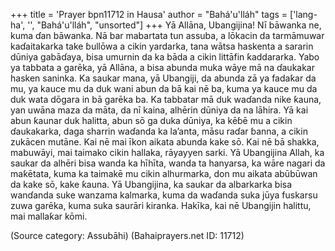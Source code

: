 +++
title = 'Prayer bpn11712 in Hausa'
author = "Bahá'u'lláh"
tags = ['lang-ha', '', "Bahá'u'lláh", "unsorted"]
+++
Yā Allāna, Ubangijina! Nī bāwanka ne, kuma ɗan bāwanka. Nā bar mabartata tun assuba, a lōkacin da tarmāmuwar kaɗaitakarka take ɓullōwa a cikin yardarka, tana wātsa haskenta a sararin dūniya gabāɗaya, bisa umurnin da ka bāda a cikin littāfin ƙaddararka. 
Yabo ya tabbata a garēka, yā Allāna, a bisa abunda muka wāye mā na ɗaukakar hasken saninka. Ka saukar mana, yā Ubangiji, da abunda zā ya fadaƙar da mu, ya kauce mu da duk wani abun da bā kai nē ba, kuma ya kauce mu da duk wata dōgara in bā garēka ba. Ka tabbatar mā duk waɗanda nike ƙauna, yan uwāna maza da māta, da nī kaina, alhērin dūniya da na lāhira.
Yā kai abun ƙaunar duk halitta, abun sō ga duka dūniya, ka kēɓē mu a cikin ɗaukakarka, daga sharrin waɗanda ka la’anta, māsu raɗar ɓanna, a cikin zukācen mutāne. Kai nē mai īkon aikata abunda kake sō. Kai nē bā shakka, mabuwāyi, mai taimako cikin hallaka, rāyayyen sarki.
Yā Ubangijina Allah, ka saukar da alhēri bisa wanda ka hīhīta, wanda ta hanyarsa, ka wāre nagari da maƙētata, kuma ka taimakē mu cikin alhurmarka, don mu aikata abūbūwan da kake sō, kake ƙauna.
Yā Ubangijina, ka saukar da albarkarka bisa wanɗanda suke wanzama kalmarka, kuma da waɗanda suka jūya fuskarsu zuwa garēka, kuma suka saurāri kiranka. Hakīka, kai nē Ubangijin halittu, mai mallaƙar kōmi.

(Source category: Assubāhi)
(Bahaiprayers.net ID: 11712)

